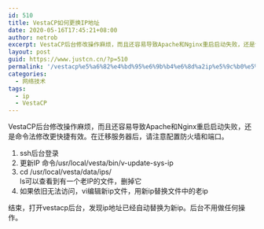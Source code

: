 ```yaml
---
id: 510
title: VestaCP如何更换IP地址
date: 2020-05-16T17:45:21+08:00
author: netrob
excerpt: VestaCP后台修改操作麻烦，而且还容易导致Apache和Nginx重启启动失败，还是命令法修改更快捷有效。在迁移服务器后，请注意配置防火墙和端口。
layout: post
guid: https://www.justcn.cn/?p=510
permalink: '/vestacp%e5%a6%82%e4%bd%95%e6%9b%b4%e6%8d%a2ip%e5%9c%b0%e5%9d%80/'
categories:
  - 网络技术
tags:
  - ip
  - VestaCP
---
```

VestaCP后台修改操作麻烦，而且还容易导致Apache和Nginx重启启动失败，还是命令法修改更快捷有效。在迁移服务器后，请注意配置防火墙和端口。

  1. ssh后台登录
  2. 更新IP 命令/usr/local/vesta/bin/v-update-sys-ip
  3. cd /usr/local/vesta/data/ips/  
    ls可以查看到有一个老IP的文件，删掉它
  4. 如果依旧无法访问，vi编辑新ip文件，用新ip替换文件中的老ip

结束，打开vestacp后台，发现ip地址已经自动替换为新ip。后台不用做任何操作。